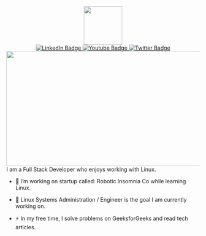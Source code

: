 <!--Header -->
<div id="header" align="center">
  <img src="#" width="100"/>
</div>

<!-- Badges -->
<div align="center" id="badges">
  <a href="your-linkedin-URL">
    <img src="https://img.shields.io/badge/LinkedIn-blue?style=for-the-badge&logo=linkedin&logoColor=white" alt="LinkedIn Badge"/>
  </a>
  <a href="your-youtube-URL">
    <img src="https://img.shields.io/badge/YouTube-red?style=for-the-badge&logo=youtube&logoColor=white" alt="Youtube Badge"/>
  </a>
  <a href="your-twitter-URL">
    <img src="https://img.shields.io/badge/Twitter-blue?style=for-the-badge&logo=twitter&logoColor=white" alt="Twitter Badge"/>
  </a>
</div>

<!-- Banner -->
<div align="center">
  <img src="./1.jpeg" width="600" height="300"/>
</div>
I am a Full Stack Developer who enjoys working with Linux.

- :telescope: I’m working on startup called: Robotic Insomnia Co while learning Linux.

- :seedling: Linux Systems Administration / Engineer is the goal I am currently working on.

- :zap: In my free time, I solve problems on GeeksforGeeks and read tech articles.

<!--- :mailbox:How to reach me: [![Gmail Badge](https://img.shields.io/badge/-kakbar-blue?style=flat&logo=Linkedin&logoColor=white)](your-linkedin-url) -->

<!---
CreativeNamedOdot/CreativeNamedOdot is a ✨ special ✨ repository because its `README.md` (this file) appears on your GitHub profile.
You can click the Preview link to take a look at your changes.
--->
